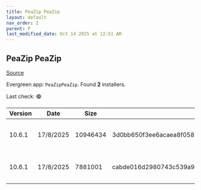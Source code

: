 ```yaml
---
title: PeaZip PeaZip
layout: default
nav_order: 2
parent: P
last_modified_date: Oct 14 2025 at 12:51 AM
---
```


## PeaZip PeaZip

[Source](https://peazip.github.io/)

Evergreen app: `PeaZipPeaZip`. Found **2** installers.

Last check: 🟢

| Version | Date      | Size     | Sha256                                                           | Architecture | InstallerType | Type | URI                                                                                                                                                                        |
| ------- | --------- | -------- | ---------------------------------------------------------------- | ------------ | ------------- | ---- | -------------------------------------------------------------------------------------------------------------------------------------------------------------------------- |
| 10.6.1  | 17/8/2025 | 10946434 | 3d0bb650f3ee6acaea8f0588cf300ffaff9b5a9d8a6ae607790a5c9e4983e6f3 | x64          | Default       | exe  | [https://github.com/peazip/PeaZip/releases/download/10.6.1/peazip-10.6.1.WIN64.exe](https://github.com/peazip/PeaZip/releases/download/10.6.1/peazip-10.6.1.WIN64.exe)     |
| 10.6.1  | 17/8/2025 | 7881001  | cabde016d2980743c539a9c288a5f496a62dcc6fb576a870ac817b3ad26dfcdc | x86          | Default       | exe  | [https://github.com/peazip/PeaZip/releases/download/10.6.1/peazip-10.6.1.WINDOWS.exe](https://github.com/peazip/PeaZip/releases/download/10.6.1/peazip-10.6.1.WINDOWS.exe) |
